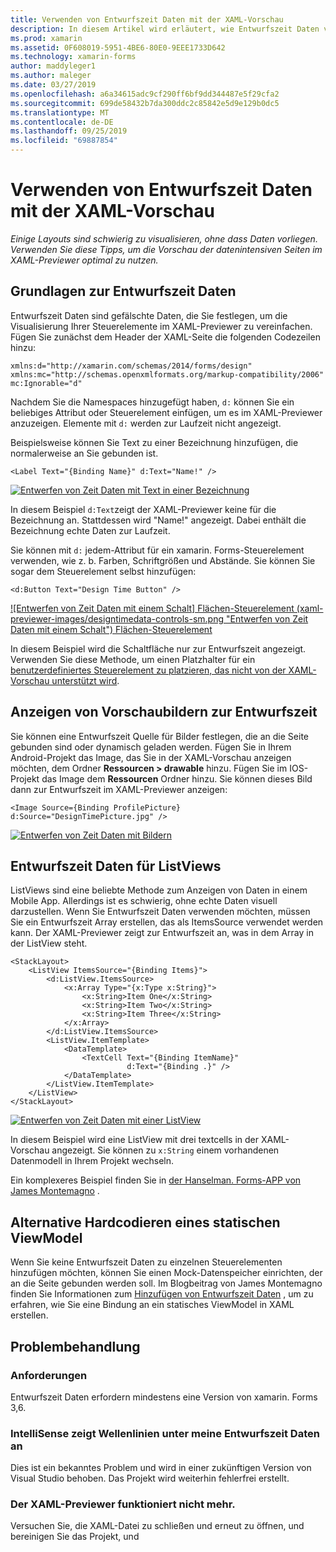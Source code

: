 ```yaml
---
title: Verwenden von Entwurfszeit Daten mit der XAML-Vorschau
description: In diesem Artikel wird erläutert, wie Entwurfszeit Daten verwendet werden, um datenintensive Layouts in der XAML-Vorschau anzuzeigen, ohne Ihre APP ausführen zu müssen.
ms.prod: xamarin
ms.assetid: 0F608019-5951-4BE6-80E0-9EEE1733D642
ms.technology: xamarin-forms
author: maddyleger1
ms.author: maleger
ms.date: 03/27/2019
ms.openlocfilehash: a6a34615adc9cf290ff6bf9dd344487e5f29cfa2
ms.sourcegitcommit: 699de58432b7da300ddc2c85842e5d9e129b0dc5
ms.translationtype: MT
ms.contentlocale: de-DE
ms.lasthandoff: 09/25/2019
ms.locfileid: "69887854"
---
```

# <a name="use-design-time-data-with-the-xaml-previewer"></a>Verwenden von Entwurfszeit Daten mit der XAML-Vorschau

_Einige Layouts sind schwierig zu visualisieren, ohne dass Daten vorliegen. Verwenden Sie diese Tipps, um die Vorschau der datenintensiven Seiten im XAML-Previewer optimal zu nutzen._

## <a name="design-time-data-basics"></a>Grundlagen zur Entwurfszeit Daten

Entwurfszeit Daten sind gefälschte Daten, die Sie festlegen, um die Visualisierung Ihrer Steuerelemente im XAML-Previewer zu vereinfachen. Fügen Sie zunächst dem Header der XAML-Seite die folgenden Codezeilen hinzu:

```xaml
xmlns:d="http://xamarin.com/schemas/2014/forms/design"
xmlns:mc="http://schemas.openxmlformats.org/markup-compatibility/2006"
mc:Ignorable="d"
```

Nachdem Sie die Namespaces hinzugefügt haben, `d:` können Sie ein beliebiges Attribut oder Steuerelement einfügen, um es im XAML-Previewer anzuzeigen. Elemente mit `d:` werden zur Laufzeit nicht angezeigt.

Beispielsweise können Sie Text zu einer Bezeichnung hinzufügen, die normalerweise an Sie gebunden ist.

```xaml
<Label Text="{Binding Name}" d:Text="Name!" />
```

[![Entwerfen von Zeit Daten mit Text in einer Bezeichnung](xaml-previewer-images/designtimedata-label-sm.png "Entwerfen von Zeit Daten mit Text Bezeichnung")](xaml-previewer-images/designtimedata-label-lg.png#lightbox)

In diesem Beispiel `d:Text`zeigt der XAML-Previewer keine für die Bezeichnung an. Stattdessen wird "Name!" angezeigt. Dabei enthält die Bezeichnung echte Daten zur Laufzeit.

Sie können mit `d:` jedem-Attribut für ein xamarin. Forms-Steuerelement verwenden, wie z. b. Farben, Schriftgrößen und Abstände. Sie können Sie sogar dem Steuerelement selbst hinzufügen:

```xaml
<d:Button Text="Design Time Button" />
```

[![Entwerfen von Zeit Daten mit einem Schalt] Flächen-Steuerelement (xaml-previewer-images/designtimedata-controls-sm.png "Entwerfen von Zeit Daten mit einem Schalt") Flächen-Steuerelement](xaml-previewer-images/designtimedata-controls-lg.png#lightbox)

In diesem Beispiel wird die Schaltfläche nur zur Entwurfszeit angezeigt. Verwenden Sie diese Methode, um einen Platzhalter für ein [benutzerdefiniertes Steuerelement zu platzieren, das nicht von der XAML-Vorschau unterstützt wird](render-custom-controls.md).

## <a name="preview-images-at-design-time"></a>Anzeigen von Vorschaubildern zur Entwurfszeit

Sie können eine Entwurfszeit Quelle für Bilder festlegen, die an die Seite gebunden sind oder dynamisch geladen werden. Fügen Sie in Ihrem Android-Projekt das Image, das Sie in der XAML-Vorschau anzeigen möchten, dem Ordner **Ressourcen > drawable** hinzu. Fügen Sie im IOS-Projekt das Image dem **Ressourcen** Ordner hinzu. Sie können dieses Bild dann zur Entwurfszeit im XAML-Previewer anzeigen:

```xaml
<Image Source={Binding ProfilePicture} d:Source="DesignTimePicture.jpg" />
```

[![Entwerfen von Zeit Daten mit Bildern](xaml-previewer-images/designtimedata-image-sm.png "Entwerfen von Zeit Daten mit iamges")](xaml-previewer-images/designtimedata-image-lg.png#lightbox)

## <a name="design-time-data-for-listviews"></a>Entwurfszeit Daten für ListViews

ListViews sind eine beliebte Methode zum Anzeigen von Daten in einem Mobile App. Allerdings ist es schwierig, ohne echte Daten visuell darzustellen. Wenn Sie Entwurfszeit Daten verwenden möchten, müssen Sie ein Entwurfszeit Array erstellen, das als ItemsSource verwendet werden kann. Der XAML-Previewer zeigt zur Entwurfszeit an, was in dem Array in der ListView steht.

```xaml
<StackLayout>
    <ListView ItemsSource="{Binding Items}">
        <d:ListView.ItemsSource>
            <x:Array Type="{x:Type x:String}">
                <x:String>Item One</x:String>
                <x:String>Item Two</x:String>
                <x:String>Item Three</x:String>
            </x:Array>
        </d:ListView.ItemsSource>
        <ListView.ItemTemplate>
            <DataTemplate>
                <TextCell Text="{Binding ItemName}"
                          d:Text="{Binding .}" />
            </DataTemplate>
        </ListView.ItemTemplate>
    </ListView>
</StackLayout>
```

[![Entwerfen von Zeit Daten mit einer ListView](xaml-previewer-images/designtimedata-itemssource-sm.png "Entwerfen von Zeit Daten mit einer ListView")](xaml-previewer-images/designtimedata-itemssource-lg.png#lightbox)

In diesem Beispiel wird eine ListView mit drei textcells in der XAML-Vorschau angezeigt. Sie können zu `x:String` einem vorhandenen Datenmodell in Ihrem Projekt wechseln.

Ein komplexeres Beispiel finden Sie in [der Hanselman. Forms-APP von James Montemagno](https://github.com/jamesmontemagno/Hanselman.Forms/blob/vnext/src/Hanselman/Views/Podcasts/PodcastDetailsPage.xaml#L26-L47) .

## <a name="alternative-hardcode-a-static-viewmodel"></a>Alternative Hardcodieren eines statischen ViewModel

Wenn Sie keine Entwurfszeit Daten zu einzelnen Steuerelementen hinzufügen möchten, können Sie einen Mock-Datenspeicher einrichten, der an die Seite gebunden werden soll. Im Blogbeitrag von James Montemagno finden Sie Informationen zum [Hinzufügen von Entwurfszeit Daten](http://motzcod.es/post/143702671962/xamarinforms-xaml-previewer-design-time-data) , um zu erfahren, wie Sie eine Bindung an ein statisches ViewModel in XAML erstellen.

## <a name="troubleshooting"></a>Problembehandlung

### <a name="requirements"></a>Anforderungen

Entwurfszeit Daten erfordern mindestens eine Version von xamarin. Forms 3,6.

### <a name="intellisense-shows-squiggly-lines-under-my-design-time-data"></a>IntelliSense zeigt Wellenlinien unter meine Entwurfszeit Daten an

Dies ist ein bekanntes Problem und wird in einer zukünftigen Version von Visual Studio behoben. Das Projekt wird weiterhin fehlerfrei erstellt.

### <a name="the-xaml-previewer-stopped-working"></a>Der XAML-Previewer funktioniert nicht mehr.

Versuchen Sie, die XAML-Datei zu schließen und erneut zu öffnen, und bereinigen Sie das Projekt, und
